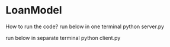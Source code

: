 # LoanModel

How to run the code?
run below  in one terminal 
python server.py

run below  in separate terminal 
python client.py

